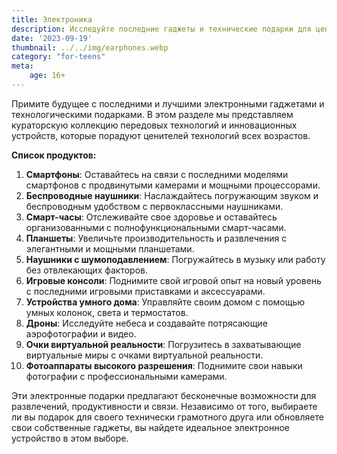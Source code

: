 ```yaml
---
title: Электроника
description: Исследуйте последние гаджеты и технические подарки для ценителей технологий.
date: '2023-09-19'
thumbnail: ../../img/earphones.webp
category: "for-teens"
meta:
    age: 16+
---
```

Примите будущее с последними и лучшими электронными гаджетами и технологическими подарками. В этом разделе мы представляем кураторскую коллекцию передовых технологий и инновационных устройств, которые порадуют ценителей технологий всех возрастов.

**Список продуктов:**
1. **Смартфоны**: Оставайтесь на связи с последними моделями смартфонов с продвинутыми камерами и мощными процессорами.
2. **Беспроводные наушники**: Наслаждайтесь погружающим звуком и беспроводным удобством с первоклассными наушниками.
3. **Смарт-часы**: Отслеживайте свое здоровье и оставайтесь организованными с полнофункциональными смарт-часами.
4. **Планшеты**: Увеличьте производительность и развлечения с элегантными и мощными планшетами.
5. **Наушники с шумоподавлением**: Погружайтесь в музыку или работу без отвлекающих факторов.
6. **Игровые консоли**: Поднимите свой игровой опыт на новый уровень с последними игровыми приставками и аксессуарами.
7. **Устройства умного дома**: Управляйте своим домом с помощью умных колонок, света и термостатов.
8. **Дроны**: Исследуйте небеса и создавайте потрясающие аэрофотографии и видео.
9. **Очки виртуальной реальности**: Погрузитесь в захватывающие виртуальные миры с очками виртуальной реальности.
10. **Фотоаппараты высокого разрешения**: Поднимите свои навыки фотографии с профессиональными камерами.

Эти электронные подарки предлагают бесконечные возможности для развлечений, продуктивности и связи. Независимо от того, выбираете ли вы подарок для своего технически грамотного друга или обновляете свои собственные гаджеты, вы найдете идеальное электронное устройство в этом выборе.

